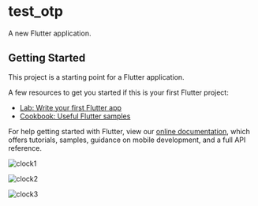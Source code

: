 # test_otp

A new Flutter application.

## Getting Started

This project is a starting point for a Flutter application.

A few resources to get you started if this is your first Flutter project:

- [Lab: Write your first Flutter app](https://flutter.dev/docs/get-started/codelab)
- [Cookbook: Useful Flutter samples](https://flutter.dev/docs/cookbook)

For help getting started with Flutter, view our
[online documentation](https://flutter.dev/docs), which offers tutorials,
samples, guidance on mobile development, and a full API reference.

![clock1](https://user-images.githubusercontent.com/66135457/192757754-36513c31-e82c-4621-a313-7ab62a658b58.PNG)

![clock2](https://user-images.githubusercontent.com/66135457/192757776-3de7fe4f-45aa-4604-8d96-da2bc55c05d6.PNG)

![clock3](https://user-images.githubusercontent.com/66135457/192757797-e79813ce-7ccf-4bfb-92c3-64365ae3da9c.PNG)
